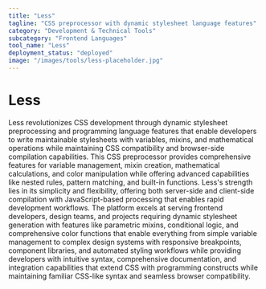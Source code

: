 ```yaml
---
title: "Less"
tagline: "CSS preprocessor with dynamic stylesheet language features"
category: "Development & Technical Tools"
subcategory: "Frontend Languages"
tool_name: "Less"
deployment_status: "deployed"
image: "/images/tools/less-placeholder.jpg"
---
```


# Less

Less revolutionizes CSS development through dynamic stylesheet preprocessing and programming language features that enable developers to write maintainable stylesheets with variables, mixins, and mathematical operations while maintaining CSS compatibility and browser-side compilation capabilities. This CSS preprocessor provides comprehensive features for variable management, mixin creation, mathematical calculations, and color manipulation while offering advanced capabilities like nested rules, pattern matching, and built-in functions. Less's strength lies in its simplicity and flexibility, offering both server-side and client-side compilation with JavaScript-based processing that enables rapid development workflows. The platform excels at serving frontend developers, design teams, and projects requiring dynamic stylesheet generation with features like parametric mixins, conditional logic, and comprehensive color functions that enable everything from simple variable management to complex design systems with responsive breakpoints, component libraries, and automated styling workflows while providing developers with intuitive syntax, comprehensive documentation, and integration capabilities that extend CSS with programming constructs while maintaining familiar CSS-like syntax and seamless browser compatibility.